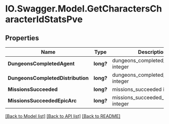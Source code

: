 # IO.Swagger.Model.GetCharactersCharacterIdStatsPve
## Properties

Name | Type | Description | Notes
------------ | ------------- | ------------- | -------------
**DungeonsCompletedAgent** | **long?** | dungeons_completed_agent integer | [optional] 
**DungeonsCompletedDistribution** | **long?** | dungeons_completed_distribution integer | [optional] 
**MissionsSucceeded** | **long?** | missions_succeeded integer | [optional] 
**MissionsSucceededEpicArc** | **long?** | missions_succeeded_epic_arc integer | [optional] 

[[Back to Model list]](../README.md#documentation-for-models) [[Back to API list]](../README.md#documentation-for-api-endpoints) [[Back to README]](../README.md)

